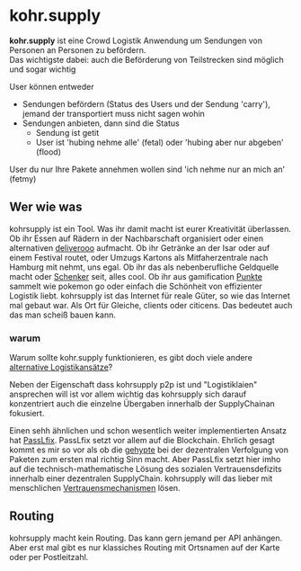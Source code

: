 # kohr.supply

**kohr.supply** ist eine Crowd Logistik Anwendung um Sendungen von Personen an Personen zu befördern.  
Das wichtigste dabei: auch die Beförderung von Teilstrecken sind möglich und sogar wichtig

User können entweder

*   Sendungen befördern (Status des Users und der Sendung 'carry'), jemand der transportiert muss nicht sagen wohin
*   Sendungen anbieten, dann sind die Status
    *   Sendung ist getit
    *   User ist 'hubing nehme alle' (fetal) oder 'hubing aber nur abgeben' (flood)

User du nur Ihre Pakete annehmen wollen sind 'ich nehme nur an mich an' (fetmy)

## Wer wie was

kohrsupply ist ein Tool. Was ihr damit macht ist eurer Kreativität überlassen. Ob ihr Essen auf Rädern in der Nachbarschaft organisiert oder einen alternativen [deliverooo](https://deliveroo.de) aufmacht. Ob ihr Getränke an der Isar oder auf einem Festival routet, oder Umzugs Kartons als Mitfaherzentrale nach Hamburg mit nehmt, uns egal. Ob ihr das als nebenberufliche Geldquelle macht oder [Schenker](https://schenker.com) seit, alles cool. Ob ihr aus gamification [Punkte](./reputation) sammelt wie pokemon go oder einfach die Schönheit von effizienter Logistik liebt. kohrsupply ist das Internet für reale Güter, so wie das Internet mal gebaut war. Als Ort für Gleiche, clients oder citicens. Das bedeutet auch das man scheiß bauen kann.

### warum

Warum sollte kohr.supply funktionieren, es gibt doch viele andere [alternative Logistikansätze](http://regionales-wirtschaften-wiki.de/Netzlogistik_Abgrenzung)?

Neben der Eigenschaft dass kohrsupply p2p ist und "Logistiklaien" ansprechen will ist vor allem wichtig das kohrsupply sich darauf konzentriert auch die einzelne Übergaben innerhalb der SupplyChainan fokusiert.

Einen sehh  ähnlichen und schon wesentlich weiter implementierten Ansatz hat [PassLfix](http://pacifics.org/). PassLfix setzt vor allem auf die Blockchain. Ehrlich gesagt kommt es mir so vor als ob die [gehypte](http://blog.fefe.de/?q=Blockchain) bei der dezentralen Verfolgung von Paketen zum ersten mal richtig Sinn macht.
Aber PassLfix setzt hier imho auf die technisch-mathematische Lösung des sozialen Vertrauensdefizits innerhalb einer dezentralen SupplyChain. kohrsupply will das lieber mit menschlichen [Vertrauensmechanismen](https://github.com/klml/kohrsupply/issues/1) lösen.


## Routing

kohrsupply macht kein Routing. Das kann gern jemand  per API anhängen. Aber erst mal gibt es nur klassiches Routing mit Ortsnamen auf der Karte oder per Postleitzahl.
